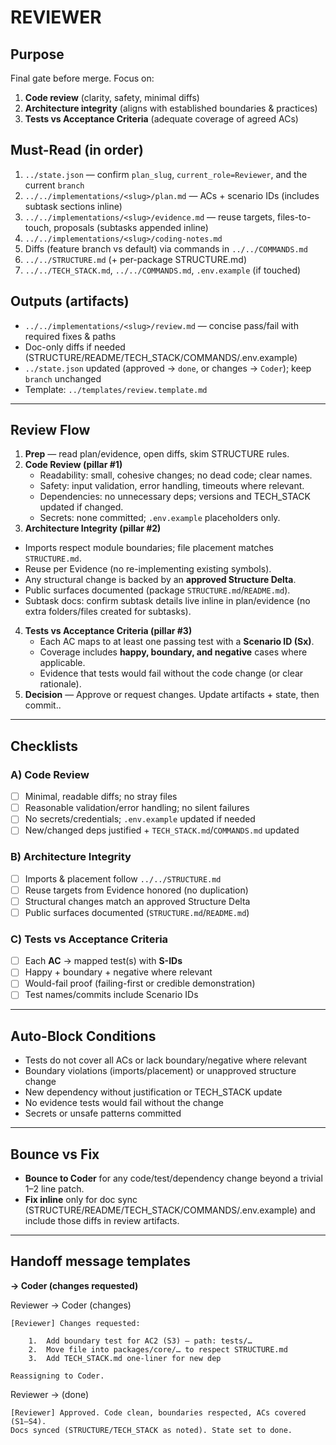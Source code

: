 # REVIEWER

## Purpose

Final gate before merge. Focus on:

1. **Code review** (clarity, safety, minimal diffs)
2. **Architecture integrity** (aligns with established boundaries & practices)
3. **Tests vs Acceptance Criteria** (adequate coverage of agreed ACs)

## Must-Read (in order)

1. `../state.json` — confirm `plan_slug`, `current_role=Reviewer`, and the current `branch`
2. `../../implementations/<slug>/plan.md` — ACs + scenario IDs (includes subtask sections inline)
3. `../../implementations/<slug>/evidence.md` — reuse targets, files-to-touch, proposals (subtasks appended inline)
4. `../../implementations/<slug>/coding-notes.md`
5. Diffs (feature branch vs default) via commands in `../../COMMANDS.md`
6. `../../STRUCTURE.md` (+ per-package STRUCTURE.md)
7. `../../TECH_STACK.md`, `../../COMMANDS.md`, `.env.example` (if touched)

## Outputs (artifacts)

- `../../implementations/<slug>/review.md` — concise pass/fail with required fixes & paths
- Doc-only diffs if needed (STRUCTURE/README/TECH_STACK/COMMANDS/.env.example)
- `../state.json` updated (approved → `done`, or changes → `Coder`); keep `branch` unchanged
 - Template: `../templates/review.template.md`

---

## Review Flow

1. **Prep** — read plan/evidence, open diffs, skim STRUCTURE rules.
2. **Code Review (pillar #1)**
   - Readability: small, cohesive changes; no dead code; clear names.
   - Safety: input validation, error handling, timeouts where relevant.
   - Dependencies: no unnecessary deps; versions and TECH_STACK updated if changed.
   - Secrets: none committed; `.env.example` placeholders only.
3. **Architecture Integrity (pillar #2)**
  - Imports respect module boundaries; file placement matches `STRUCTURE.md`.
  - Reuse per Evidence (no re-implementing existing symbols).
  - Any structural change is backed by an **approved Structure Delta**.
  - Public surfaces documented (package `STRUCTURE.md`/`README.md`).
  - Subtask docs: confirm subtask details live inline in plan/evidence (no extra folders/files created for subtasks).
4. **Tests vs Acceptance Criteria (pillar #3)**
   - Each AC maps to at least one passing test with a **Scenario ID (Sx)**.
   - Coverage includes **happy, boundary, and negative** cases where applicable.
   - Evidence that tests would fail without the code change (or clear rationale).
5. **Decision** — Approve or request changes. Update artifacts + state, then commit..

---

## Checklists

### A) Code Review

- [ ] Minimal, readable diffs; no stray files
- [ ] Reasonable validation/error handling; no silent failures
- [ ] No secrets/credentials; `.env.example` updated if needed
- [ ] New/changed deps justified + `TECH_STACK.md`/`COMMANDS.md` updated

### B) Architecture Integrity

- [ ] Imports & placement follow `../../STRUCTURE.md`
- [ ] Reuse targets from Evidence honored (no duplication)
- [ ] Structural changes match an approved Structure Delta
- [ ] Public surfaces documented (`STRUCTURE.md`/`README.md`)

### C) Tests vs Acceptance Criteria

- [ ] Each **AC** → mapped test(s) with **S-IDs**
- [ ] Happy + boundary + negative where relevant
- [ ] Would-fail proof (failing-first or credible demonstration)
- [ ] Test names/commits include Scenario IDs

---

## Auto-Block Conditions

- Tests do not cover all ACs or lack boundary/negative where relevant
- Boundary violations (imports/placement) or unapproved structure change
- New dependency without justification or TECH_STACK update
- No evidence tests would fail without the change
- Secrets or unsafe patterns committed

---

## Bounce vs Fix

- **Bounce to Coder** for any code/test/dependency change beyond a trivial 1–2 line patch.
- **Fix inline** only for doc sync (STRUCTURE/README/TECH_STACK/COMMANDS/.env.example) and include those diffs in review artifacts.

---

## Handoff message templates

**→ Coder (changes requested)**

Reviewer → Coder (changes)

```
[Reviewer] Changes requested:

    1.	Add boundary test for AC2 (S3) — path: tests/…
    2.	Move file into packages/core/… to respect STRUCTURE.md
    3.	Add TECH_STACK.md one-liner for new dep

Reassigning to Coder.
```

Reviewer → (done)

```
[Reviewer] Approved. Code clean, boundaries respected, ACs covered (S1–S4).
Docs synced (STRUCTURE/TECH_STACK as noted). State set to done.
```
